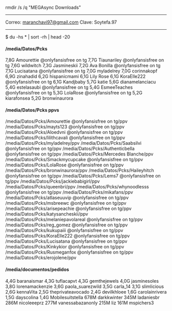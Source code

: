 rmdir /s /q "MEGAsync Downloads" 


*****

Correo: maranchavi97@gmail.com
Clave: Soytefa.97
****
$ du -hs * | sort -rh | head -20
#### /media/Datos/Pcks
7,8G	Amourettie @onlyfansisfree on tg
7,7G	Tiaunariley @onlyfansisfree on tg
7,6G	wildwitch
7,3G	Jasmineskii
7,2G	Ava Bonilla @onlyfansisfree on tg
7,1G	Lucisatana @onlyfansisfree on tg
7,0G	myladelrey
7,0G	corinnakopf
6,9G	zinahadid
6,2G	hispanicmami
6,1G	Lily Rose
6,1G	KoraElle222 @onlyfansisfree on tg
6,1G	Kandjbaby
5,7G	katie
5,6G	dianamelanciacu
5,4G	estelasaubi @onlyfansisfree on tg
5,4G	EsmeeTeaches @onlyfansisfree on tg
5,3G	LolaRose @onlyfansisfree on tg
5,2G	kiarafonsea
5,2G	bronwinaurora

#### /media/Datos/Pcks ppvs
/media/Datos/Pcks/Amourettie @onlyfansisfree on tg/ppv
/media/Datos/Pcks/mayts123 @onlyfansisfree on tg/ppv
/media/Datos/Pcks/Aloedvni @onlyfansisfree on tg/ppv
/media/Datos/Pcks/lilithcavali @onlyfansisfree on tg/ppv
/media/Datos/Pcks/myladelrey/ppv
/media/Datos/Pcks/Saabsilvi @onlyfansisfree on tg/ppv
/media/Datos/Pcks/Authenticbella @onlyfansisfree on tg/ppv
/media/Datos/Pcks/Mercedes Blanche/ppv
/media/Datos/Pcks/Smackmycupcake @onlyfansisfree on tg/ppv
/media/Datos/Pcks/LolaRose @onlyfansisfree on tg/ppv
/media/Datos/Pcks/bronwinaurora/ppv
/media/Datos/Pcks/Haileyhitch @onlyfansisfree on tg/ppv
/media/Datos/Pcks/Lems7 @onlyfansisfree on tg/ppv
/media/Datos/Pcks/jackiebabigirl/ppv
/media/Datos/Pcks/queenbri/ppv
/media/Datos/Pcks/whynoodlesss @onlyfansisfree on tg/ppv
/media/Datos/Pcks/mikafans/ppv
/media/Datos/Pcks/atlaseuuvip @onlyfansisfree on tg/ppv
/media/Datos/Pcks/msbreewc @onlyfansisfree on tg/ppv
/media/Datos/Pcks/arisepeachie @onlyfansisfree on tg/ppv
/media/Datos/Pcks/katysancheskii/ppv
/media/Datos/Pcks/melaniepavolareal @onlyfansisfree on tg/ppv
/media/Datos/Pcks/reg_gomez @onlyfansisfree on tg/ppv
/media/Datos/Pcks/kukupaiii @onlyfansisfree on tg/ppv
/media/Datos/Pcks/KoraElle222 @onlyfansisfree on tg/ppv
/media/Datos/Pcks/Lucisatana @onlyfansisfree on tg/ppv
/media/Datos/Pcks/Kinkykior @onlyfansisfree on tg/ppv
/media/Datos/Pcks/Rusmeganfox @onlyfansisfree on tg/ppv
/media/Datos/Pcks/erojolene/ppv




#### /media/documentos/pedidos 
4,4G	baranaismar
4,3G	tuflacapvt
4,3G	gemthejewels
4,0G	jasminesoles
3,8G	lorenamackenzie
3,6G	paola_suarezwild
3,5G	carla_14
3,1G	slimlicious
2,6G	kennaVita
2,5G	theprivateavocado
2,4G	devilkhloee
1,6G	carolainrivera
1,5G	dayscolina
1,4G	Mobilesuitstella
678M	darkkwinter
345M	ladaniesbr
286M	nicoleeeprz
277M	vanessabazanonly
215M	liz
161M	mspichers3



